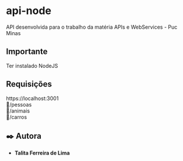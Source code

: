 # api-node
API desenvolvida para o trabalho da matéria APIs e WebServices - Puc Minas

## Importante
Ter instalado NodeJS

## Requisições
https://localhost:3001 <br>
:small_blue_diamond:/pessoas <br>
:small_blue_diamond:/animais <br>
:small_blue_diamond:/carros <br>

## ✒️ Autora
* **Talita Ferreira de Lima**
